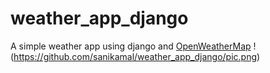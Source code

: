 # weather_app_django
A simple weather app using django and [OpenWeatherMap](https://openweathermap.org/)
!(https://github.com/sanikamal/weather_app_django/pic.png)

